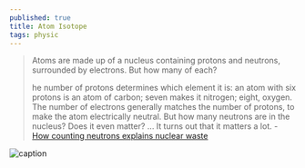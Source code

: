 ```yaml
---
published: true
title: Atom Isotope
tags: physic
---
```

> Atoms are made up of a nucleus containing protons and neutrons, surrounded by electrons. But how many of each?
> 
> he number of protons determines which element it is: an atom with six protons is an atom of carbon; seven makes it nitrogen; eight, oxygen. The number of electrons generally matches the number of protons, to make the atom electrically neutral. But how many neutrons are in the nucleus? Does it even matter? ... It turns out that it matters a lot. - [How counting neutrons explains nuclear waste](https://rootsofprogress.org/nuclear-physics)

![caption](https://rootsofprogress.org/img/island-of-stability.png)